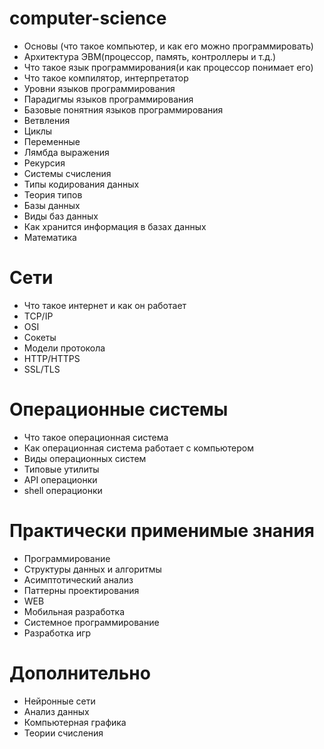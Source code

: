 # computer-science

- Основы (что такое компьютер, и как его можно программировать)
- Архитектура ЭВМ(процессор, память, контроллеры и т.д.)
- Что такое язык программирования(и как процессор понимает его) 
- Что такое компилятор, интерпретатор 
- Уровни языков программирования
- Парадигмы языков программирования 
- Базовые понятния языков программирования 
- Ветвления 
- Циклы 
- Переменные 
- Лямбда выражения
- Рекурсия 
- Системы счисления
- Типы кодирования данных
- Теория типов 
- Базы данных
- Виды баз данных
- Как хранится информация в базах данных
- Математика
# Сети
- Что такое интернет и как он работает
- TCP/IP 
- OSI 
- Сокеты 
- Модели протокола 
- HTTP/HTTPS 
- SSL/TLS 
# Операционные системы
- Что такое операционная система 
- Как операционная система работает с компьютером 
- Виды операционных систем 
- Типовые утилиты 
- API операционки 
- shell операционки
# Практически применимые знания
- Программирование
- Структуры данных и алгоритмы
- Асимптотический анализ 
- Паттерны проектирования 
- WEB 
- Мобильная разработка 
- Системное программирование 
- Разработка игр 
# Дополнительно 
- Нейронные сети 
- Анализ данных 
- Компьютерная графика 
- Теории счисления
